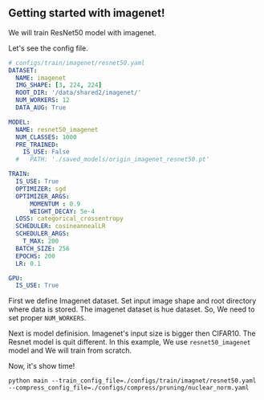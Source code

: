 ## Getting started with imagenet!

We will train ResNet50 model with imagenet.

Let's see the config file.

```yaml
# configs/train/imagenet/resnet50.yaml
DATASET:
  NAME: imagenet
  IMG_SHAPE: [3, 224, 224] 
  ROOT_DIR: '/data/shared2/imagenet/'
  NUM_WORKERS: 12
  DATA_AUG: True

MODEL:
  NAME: resnet50_imagenet
  NUM_CLASSES: 1000
  PRE_TRAINED:
    IS_USE: False
  #   PATH: './saved_models/origin_imagenet_resnet50.pt'

TRAIN:
  IS_USE: True 
  OPTIMIZER: sgd
  OPTIMIZER_ARGS:
      MOMENTUM : 0.9
      WEIGHT_DECAY: 5e-4
  LOSS: categorical_crossentropy 
  SCHEDULER: cosineannealLR 
  SCHEDULER_ARGS:
    T_MAX: 200
  BATCH_SIZE: 256
  EPOCHS: 200
  LR: 0.1

GPU:
  IS_USE: True
```

First we define Imagenet dataset. Set input image shape and root directory where data is stored.
The imagenet dataset is hue dataset. So, We need to set proper `NUM_WORKERS`.

Next is model definision. Imagenet's input size is bigger then CIFAR10. The Resnet model is quit different. In this example, We use `resnet50_imagenet` model and We will train from scratch.

Now, it's show time!

```shell
python main --train_config_file=./configs/train/imagnet/resnet50.yaml --compress_config_file=./configs/compress/pruning/nuclear_norm.yaml
```
